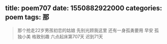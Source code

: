 title: poem707
date: 1550882922000
categories: poem
tags: 那
---
> 那个抢走22岁男孩初恋的姑娘
先别光顾我这里
还有一身孤勇要用
早安
孤独小美
格致别趣
六点起床第707天 迟到71天